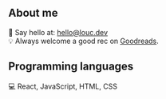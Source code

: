 ## About me

👋 Say hello at: hello@louc.dev <br />
💡 Always welcome a good rec on <a href="https://www.goodreads.com/user/show/8620918-louise" target="_blank">Goodreads</a>.

## Programming languages

💻 React, JavaScript, HTML, CSS 
